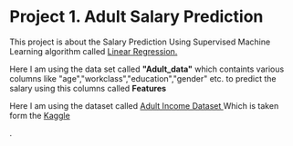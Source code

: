 <h1>Project 1. Adult Salary Prediction</h3>
<p> This project is about the Salary Prediction Using Supervised Machine Learning algorithm called <a href="https://www.geeksforgeeks.org/ml-linear-regression/#:~:text=Linear%20Regression%20is%20a%20machine,relationship%20between%20variables%20and%20forecasting."> Linear Regression.</a></p>
<p> Here I am using the data set called <b>"Adult_data"</b> which containts various columns like "age","workclass","education","gender" etc. to predict the salary using this columns called <b>Features</b></p>
<p> Here I am using the dataset called <a href="https://www.kaggle.com/datasets/wenruliu/adult-income-dataset">Adult Income Dataset </a> Which is taken form the <a href="kaggle.com">Kaggle</a></p>.

